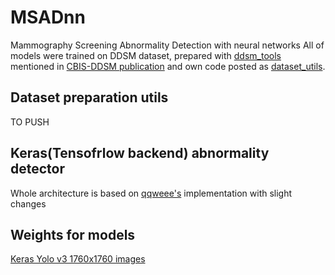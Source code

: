 # MSADnn
Mammography Screening Abnormality Detection with neural networks 
All of models were trained on DDSM dataset, prepared with [ddsm_tools](https://github.com/fjeg/ddsm_tools) mentioned in [CBIS-DDSM publication](https://www.nature.com/articles/sdata2017177) and own code posted as [dataset_utils]().
## Dataset preparation utils
TO PUSH
## Keras(Tensofrlow backend) abnormality detector
Whole architecture is based on [qqweee's](https://github.com/qqwweee/keras-yolo3) implementation with slight changes
## Weights for models
[Keras Yolo v3 1760x1760 images](https://drive.google.com/open?id=1ao27Ba1vGp23pZZybotnbkG5D7BjC84N)
